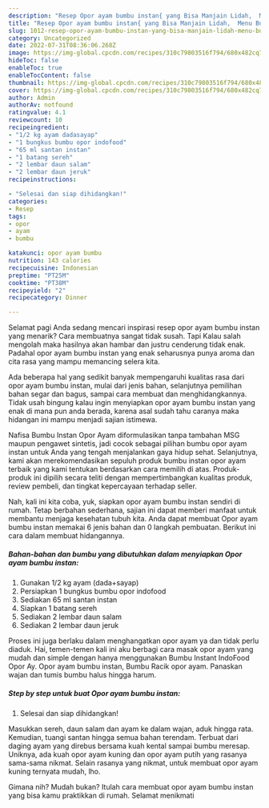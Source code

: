 ```yaml
---
description: "Resep Opor ayam bumbu instan{ yang Bisa Manjain Lidah,  Menu Buat lebaran"
title: "Resep Opor ayam bumbu instan{ yang Bisa Manjain Lidah,  Menu Buat lebaran"
slug: 1012-resep-opor-ayam-bumbu-instan-yang-bisa-manjain-lidah-menu-buat-lebaran
category: Uncategorized
date: 2022-07-31T08:36:06.268Z
image: https://img-global.cpcdn.com/recipes/310c79803516f794/680x482cq70/opor-ayam-bumbu-instan-foto-resep-utama.jpg
hideToc: false
enableToc: true
enableTocContent: false
thumbnail: https://img-global.cpcdn.com/recipes/310c79803516f794/680x482cq70/opor-ayam-bumbu-instan-foto-resep-utama.jpg
cover: https://img-global.cpcdn.com/recipes/310c79803516f794/680x482cq70/opor-ayam-bumbu-instan-foto-resep-utama.jpg
author: Admin
authorAv: notfound
ratingvalue: 4.1
reviewcount: 10
recipeingredient:
- "1/2 kg ayam dadasayap"
- "1 bungkus bumbu opor indofood"
- "65 ml santan instan"
- "1 batang sereh"
- "2 lembar daun salam"
- "2 lembar daun jeruk"
recipeinstructions:

- "Selesai dan siap dihidangkan!"
categories:
- Resep
tags:
- opor
- ayam
- bumbu

katakunci: opor ayam bumbu 
nutrition: 143 calories
recipecuisine: Indonesian
preptime: "PT25M"
cooktime: "PT38M"
recipeyield: "2"
recipecategory: Dinner

---
```



Selamat pagi Anda sedang mencari inspirasi resep opor ayam bumbu instan yang menarik? Cara membuatnya sangat tidak susah. Tapi Kalau salah mengolah maka hasilnya akan hambar dan justru cenderung tidak enak. Padahal opor ayam bumbu instan yang enak seharusnya punya aroma dan cita rasa yang mampu memancing selera kita.


Ada beberapa hal yang sedikit banyak mempengaruhi kualitas rasa dari opor ayam bumbu instan, mulai dari jenis bahan, selanjutnya pemilihan bahan segar dan bagus, sampai cara membuat dan menghidangkannya. Tidak usah bingung kalau ingin menyiapkan opor ayam bumbu instan yang enak di mana pun anda berada, karena asal sudah tahu caranya maka hidangan ini mampu menjadi sajian istimewa.

Nafisa Bumbu Instan Opor Ayam diformulasikan tanpa tambahan MSG maupun pengawet sintetis, jadi cocok sebagai pilihan bumbu opor ayam instan untuk Anda yang tengah menjalankan gaya hidup sehat. Selanjutnya, kami akan merekomendasikan sepuluh produk bumbu instan opor ayam terbaik yang kami tentukan berdasarkan cara memilih di atas. Produk-produk ini dipilih secara teliti dengan mempertimbangkan kualitas produk, review pembeli, dan tingkat kepercayaan terhadap seller.


Nah, kali ini kita coba, yuk, siapkan opor ayam bumbu instan sendiri di rumah. Tetap berbahan sederhana, sajian ini dapat memberi manfaat untuk membantu menjaga kesehatan tubuh kita. Anda dapat membuat Opor ayam bumbu instan memakai 6 jenis bahan dan 0 langkah pembuatan. Berikut ini cara dalam membuat hidangannya.

<!--inarticleads1-->

##### Bahan-bahan dan bumbu yang dibutuhkan dalam menyiapkan Opor ayam bumbu instan:

1. Gunakan 1/2 kg ayam (dada+sayap)
1. Persiapkan 1 bungkus bumbu opor indofood
1. Sediakan 65 ml santan instan
1. Siapkan 1 batang sereh
1. Sediakan 2 lembar daun salam
1. Sediakan 2 lembar daun jeruk


Proses ini juga berlaku dalam menghangatkan opor ayam ya dan tidak perlu diaduk. Hai, temen-temen kali ini aku berbagi cara masak opor ayam yang mudah dan simple dengan hanya menggunakan Bumbu Instant IndoFood Opor Ay. Opor ayam bumbu instan, Bumbu Racik opor ayam. Panaskan wajan dan tumis bumbu halus hingga harum. 

<!--inarticleads2-->

##### Step by step untuk buat Opor ayam bumbu instan:


1. Selesai dan siap dihidangkan!

Masukkan sereh, daun salam dan ayam ke dalam wajan, aduk hingga rata. Kemudian, tuangi santan hingga semua bahan terendam. Terbuat dari daging ayam yang direbus bersama kuah kental sampai bumbu meresap. Uniknya, ada kuah opor ayam kuning dan opor ayam putih yang rasanya sama-sama nikmat. Selain rasanya yang nikmat, untuk membuat opor ayam kuning ternyata mudah, lho. 

Gimana nih? Mudah bukan? Itulah cara membuat opor ayam bumbu instan yang bisa kamu praktikkan di rumah. Selamat menikmati
